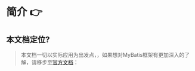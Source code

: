 # 简介 👉

## 本文档定位?

> 本文档一切以实际应用为出发点，，如果想对MyBatis框架有更加深入的了解，请移步至[官方文档](http://www.mybatis.org/mybatis-3/zh/index.html)： 

